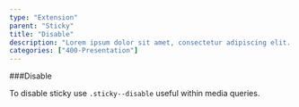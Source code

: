 ```yaml
---
type: "Extension"
parent: "Sticky"
title: "Disable"
description: "Lorem ipsum dolor sit amet, consectetur adipiscing elit. Nunc tempus laoreet leo sit amet iaculis."
categories: ["400-Presentation"]
---
```


###Disable

To disable sticky use `.sticky--disable` useful within media queries.

<demo>
  <div class="demo_item" data-iframe="iframe/demos/sticky/disable">
  </div>
</demo>
